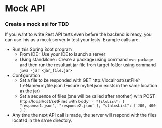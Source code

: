 # Mock API

### Create a mock api for TDD
If you want to write Rest API tests even before the backend is ready, you can use this as a mock server to test your tests.
Example calls are
* Run this Spring Boot program 
  * From IDE : Use your IDE to launch a server
  * Using standalone : Create a package using command `mvn package` and then run the resultant jar file from target folder using command `java -jar <jar_file.jar>`
* Configuration
  * Set a file to be responded with GET http://localhost/setFile?fileName=myfile.json (Ensure myfiel.json exists in the same location as the jar)
  * Set a sequence of files (one will be called after another) with POST http://localhost/setFiles with body `
  {
    "fileList": [
      "response1.json",
      "response2.json"
    ],
    "statusList": [
      200,
      400
    ]
  }`
* Any time the next API call is made, the server will respond with the files located in the same directory. 
